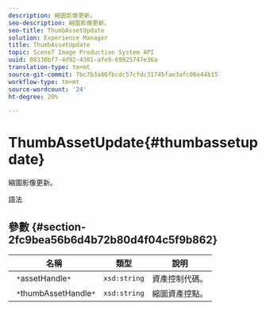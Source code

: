 ```yaml
---
description: 縮圖影像更新。
seo-description: 縮圖影像更新。
seo-title: ThumbAssetUpdate
solution: Experience Manager
title: ThumbAssetUpdate
topic: Scene7 Image Production System API
uuid: 08330bf7-4d92-4301-afe9-69925747e36a
translation-type: tm+mt
source-git-commit: 7bc7b3a86fbcdc57cfdc31745fae3afc06e44b15
workflow-type: tm+mt
source-wordcount: '24'
ht-degree: 20%

---
```



# ThumbAssetUpdate{#thumbassetupdate}

縮圖影像更新。

語法

## 參數 {#section-2fc9bea56b6d4b72b80d4f04c5f9b862}

| 名稱 | 類型 | 說明 |
|---|---|---|
| ` *`assetHandle`*` | `xsd:string` | 資產控制代碼。 |
| ` *`thumbAssetHandle`*` | `xsd:string` | 縮圖資產控點。 |


